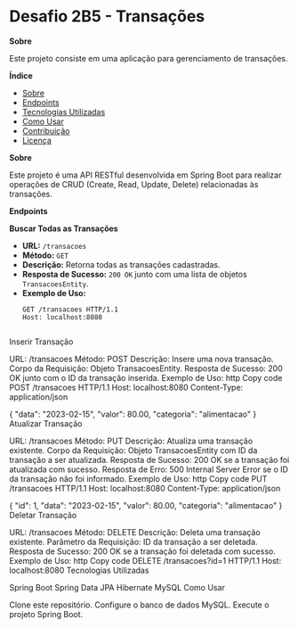 # **Desafio 2B5 - Transações**

**Sobre**

Este projeto consiste em uma aplicação para gerenciamento de transações.

**Índice**

- [Sobre](#sobre)
- [Endpoints](#endpoints)
- [Tecnologias Utilizadas](#tecnologias-utilizadas)
- [Como Usar](#como-usar)
- [Contribuição](#contribuição)
- [Licença](#licença)

**Sobre**

Este projeto é uma API RESTful desenvolvida em Spring Boot para realizar operações de CRUD (Create, Read, Update, Delete) relacionadas às transações.

**Endpoints**

**Buscar Todas as Transações**

- **URL:** `/transacoes`
- **Método:** `GET`
- **Descrição:** Retorna todas as transações cadastradas.
- **Resposta de Sucesso:** `200 OK` junto com uma lista de objetos `TransacoesEntity`.
- **Exemplo de Uso:**
  ```http
  GET /transacoes HTTP/1.1
  Host: localhost:8080


Inserir Transação

URL: /transacoes
Método: POST
Descrição: Insere uma nova transação.
Corpo da Requisição: Objeto TransacoesEntity.
Resposta de Sucesso: 200 OK junto com o ID da transação inserida.
Exemplo de Uso:
http
Copy code
POST /transacoes HTTP/1.1
Host: localhost:8080
Content-Type: application/json

{
  "data": "2023-02-15",
  "valor": 80.00,
  "categoria": "alimentacao"
}
Atualizar Transação

URL: /transacoes
Método: PUT
Descrição: Atualiza uma transação existente.
Corpo da Requisição: Objeto TransacoesEntity com ID da transação a ser atualizada.
Resposta de Sucesso: 200 OK se a transação foi atualizada com sucesso.
Resposta de Erro: 500 Internal Server Error se o ID da transação não foi informado.
Exemplo de Uso:
http
Copy code
PUT /transacoes HTTP/1.1
Host: localhost:8080
Content-Type: application/json

{
  "id": 1,
  "data": "2023-02-15",
  "valor": 80.00,
  "categoria": "alimentacao"
}
Deletar Transação

URL: /transacoes
Método: DELETE
Descrição: Deleta uma transação existente.
Parâmetro da Requisição: ID da transação a ser deletada.
Resposta de Sucesso: 200 OK se a transação foi deletada com sucesso.
Exemplo de Uso:
http
Copy code
DELETE /transacoes?id=1 HTTP/1.1
Host: localhost:8080
Tecnologias Utilizadas

Spring Boot
Spring Data JPA
Hibernate
MySQL
Como Usar

Clone este repositório.
Configure o banco de dados MySQL.
Execute o projeto Spring Boot.
